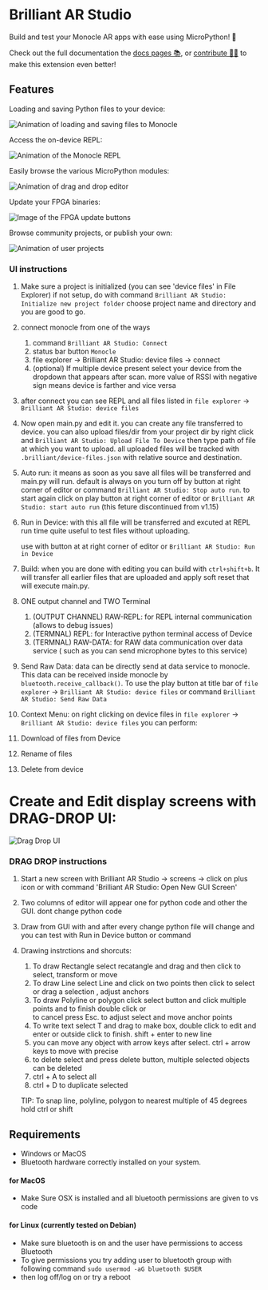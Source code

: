 # Brilliant AR Studio

Build and test your Monocle AR apps with ease using MicroPython! 🐍

Check out the full documentation the [docs pages 📚](https://docs.brilliant.xyz), or [contribute 🧑‍💻](https://github.com/brilliantlabsAR/ar-studio-for-vscode) to make this extension even better!

## Features

Loading and saving Python files to your device:

![Animation of loading and saving files to Monocle](./media/vscode-ext-upload-file.gif)

Access the on-device REPL:

![Animation of the Monocle REPL](./media/vscode-ext-repl.gif)

Easily browse the various MicroPython modules:

![Animation of drag and drop editor](./media/vscode-ext-api-drag-drop.gif)

Update your FPGA binaries:

![Image of the FPGA update buttons](./media/vscode-ext-custom-fpga.gif)

Browse community projects, or publish your own:

![Animation of user projects](./media/vscode-ext-custom-projects.gif)

### UI instructions

1. Make sure a project is initialized (you can see 'device files' in File Explorer)
   if not setup, do with command `Brilliant AR Studio: Initialize new project folder`
   choose project name and directory and you are good to go.

2. connect monocle from one of the ways

   1. command `Brilliant AR Studio: Connect`
   2. status bar button `Monocle`
   3. file explorer -> Brilliant AR Studio: device files -> connect
   4. (optional) If multiple device present select your device from the dropdown that appears after scan. more value of RSSI with negative sign means device is farther and vice versa

3. after connect you can see REPL and all files listed in `file explorer` -> `Brilliant AR Studio: device files`

4. Now open main.py and edit it.
   you can create any file transferred to device.
   you can also upload files/dir from your project dir by
   right click and `Brilliant AR Studio: Upload File To Device` then type path of file at which you want to upload.
   all uploaded files will be tracked with `.brilliant/device-files.json` with relative source and destination.

5. Auto run: it means as soon as you save all files will be transferred and main.py will run. default is always on you turn off by
   button at right corner of editor or command `Brilliant AR Studio: Stop auto run`.
   to start again click on play button at right corner of editor or `Brilliant AR Studio: start auto run`
   (this feture discontinued from v1.15)

6. Run in Device: with this all file will be transferred and excuted at REPL run time
   quite useful to test files without uploading.

   use with button at at right corner of editor or `Brilliant AR Studio: Run in Device`

7. Build: when you are done with editing you can build with `ctrl+shift+b`. It will transfer all earlier files that are uploaded
   and apply soft reset that will execute main.py.

8. ONE output channel and TWO Terminal

   1. (OUTPUT CHANNEL) RAW-REPL: for REPL internal communication (allows to debug issues)
   2. (TERMNAL) REPL: for Interactive python terminal access of Device
   3. (TERMNAL) RAW-DATA: for RAW data communication over data service ( such as you can send microphone bytes to this service)

9. Send Raw Data: data can be directly send at data service to monocle. This data can be received inside monocle by `bluetooth.receive_callback()`. To use the play button at title bar of `file explorer` -> `Brilliant AR Studio: device files` or command `Brilliant AR Studio: Send Raw Data`

10. Context Menu: on right clicking on device files in `file explorer` -> `Brilliant AR Studio: device files` you can perform:
11. Download of files from Device
12. Rename of files
13. Delete from device

# Create and Edit display screens with DRAG-DROP UI:

![Drag Drop UI](./media/vscode-ext-drag-drop-GUI.png)

### DRAG DROP instructions

1. Start a new screen with Brilliant AR Studio -> screens -> click on plus icon
   or with command 'Brilliant AR Studio: Open New GUI Screen'

2. Two columns of editor will appear one for python code and other the GUI. dont change python code

3. Draw from GUI with and after every change python file will change
   and you can test with Run in Device button or command

4. Drawing instrctions and shorcuts:

   1. To draw Rectangle select recatangle and drag and then click to select, transform or move
   2. To draw Line select Line and click on two points then click to select or drag a selection , adjust anchors
   3. To draw Polyline or polygon click select button and click multiple points and to finish double click or  
      to cancel press Esc. to adjust select and move anchor points
   4. To write text select T and drag to make box, double click to edit and enter or outside click to finish.
      shift + enter to new line
   5. you can move any object with arrow keys after select. ctrl + arrow keys to move with precise
   6. to delete select and press delete button, multiple selected objects can be deleted
   7. ctrl + A to select all
   8. ctrl + D to duplicate selected

   TIP: To snap line, polyline, polygon to nearest multiple of 45 degrees hold ctrl or shift

## Requirements

- Windows or MacOS
- Bluetooth hardware correctly installed on your system.

#### for MacOS

- Make Sure OSX is installed and all bluetooth permissions are given to vs code

#### for Linux (currently tested on Debian)

- Make sure bluetooth is on and the user have permissions to access Bluetooth
- To give permissions you try adding user to bluetooth group with following command
  `sudo usermod -aG bluetooth $USER`
- then log off/log on or try a reboot
